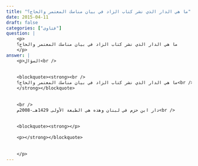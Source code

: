 ```yaml
---
title: "ما هي الدار الذي نشر كتاب الزاد في بيان مناسك المعتمر والحاج؟"
date: 2015-04-11
draft: false
categories: ["فتاوى"]
question: |
    <p>
    ما هي الدار الذي نشر كتاب الزاد في بيان مناسك المعتمر والحاج؟
    </p>
answer: |
    <p>السؤال<br />
    
    
    <blockquote><strong><br />
    ما هي الدار الذي نشر كتاب الزاد في بيان مناسك المعتمر والحاج؟<br />
    </strong></blockquote>
    
    
    <br />
    دار ابن حزم في لبنان وهذه هي الطبعة الأولى 1429هـ-2008م<br />
    
    
    <blockquote><strong></p>
    
    <p></strong></blockquote>
    
    
    </p>
---
```


